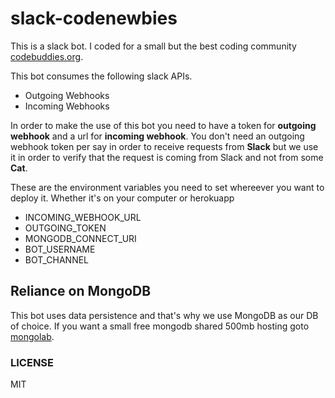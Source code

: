 # slack-codenewbies

This is a slack bot. I coded for a small but the best coding community [codebuddies.org](http://codebuddies.org).

This bot consumes the following slack APIs.

- Outgoing Webhooks
- Incoming Webhooks

In order to make the use of this bot you need to have a token for **outgoing webhook** and a url for **incoming webhook**. You don't need an outgoing webhook token per say in order to receive requests from **Slack** but we use it in order to verify that the request is coming from Slack and not from some **Cat**.

These are the environment variables you need to set whereever you want to deploy it. Whether it's on your computer or herokuapp

- INCOMING_WEBHOOK_URL
- OUTGOING_TOKEN
- MONGODB_CONNECT_URI
- BOT_USERNAME
- BOT_CHANNEL

## Reliance on MongoDB
This bot uses data persistence and that's why we use MongoDB as our DB of choice. If you want a small free mongodb shared 500mb hosting goto [mongolab](http://mongolab.com).

### LICENSE
MIT 
